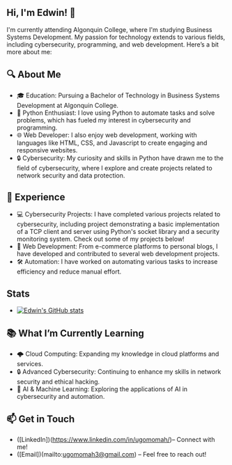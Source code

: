 ## Hi, I'm Edwin! 👋

I'm currently attending Algonquin College, where I'm studying Business Systems Development. My passion for technology extends to various fields, including cybersecurity, programming, and web development. Here’s a bit more about me:

## 🔍 About Me
+ 🎓 Education: Pursuing a Bachelor of Technology in Business Systems Development at Algonquin College.
+ 🐍 Python Enthusiast: I love using Python to automate tasks and solve problems, which has fueled my interest in cybersecurity and programming.
+ 🌐 Web Developer: I also enjoy web development, working with languages like HTML, CSS, and Javascript to create engaging and responsive websites.
+ 🔒 Cybersecurity: My curiosity and skills in Python have drawn me to the field of cybersecurity, where I explore and create projects related to network security and data protection.

## 💼 Experience
+ 💻 Cybersecurity Projects: I have completed various projects related to cybersecurity, including  project demonstrating a basic implementation of a TCP client and server using Python's socket library and a security monitoring system. Check out some of my projects below!
+ 🌟 Web Development: From e-commerce platforms to personal blogs, I have developed and contributed to several web development projects.
+ 🛠️ Automation: I have worked on automating various tasks to increase efficiency and reduce manual effort.

## Stats
+ [![Edwin's GitHub stats](https://github-readme-stats.vercel.app/api?username=myhavok)](https://github.com/myhavok/github-readme-stats)




## 📚 What I’m Currently Learning
+ 🌩️ Cloud Computing: Expanding my knowledge in cloud platforms and services.
+ 🔒 Advanced Cybersecurity: Continuing to enhance my skills in network security and ethical hacking.
+ 🤖 AI & Machine Learning: Exploring the applications of AI in cybersecurity and automation.

## 📫 Get in Touch
+ ([LinkedIn])(https://www.linkedin.com/in/ugomomah/)– Connect with me!
+ ([Email])(mailto:ugomomah3@gmail.com) – Feel free to reach out!



